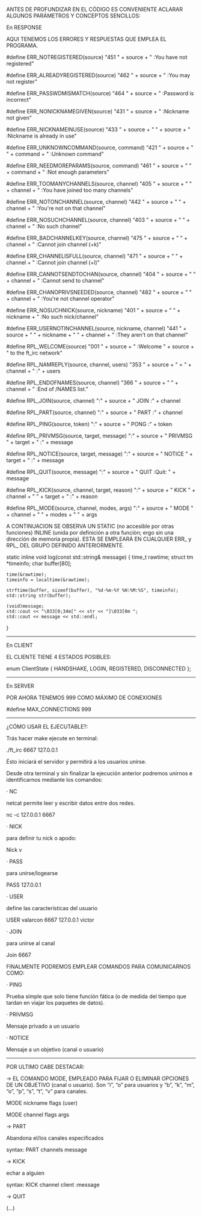 ANTES DE PROFUNDIZAR EN EL CÓDIGO ES CONVENIENTE ACLARAR ALGUNOS PARÁMETROS Y CONCEPTOS SENCILLOS:

En RESPONSE

AQUI TENEMOS LOS ERRORES Y RESPUESTAS QUE EMPLEA EL PROGRAMA.

#define ERR_NOTREGISTERED(source)                       "451 " + source + " :You have not registered"

#define ERR_ALREADYREGISTERED(source)                   "462 " + source + " :You may not register"

#define ERR_PASSWDMISMATCH(source)                      "464 " + source + " :Password is incorrect"

#define ERR_NONICKNAMEGIVEN(source)                     "431 " + source + " :Nickname not given"

#define ERR_NICKNAMEINUSE(source)                       "433 " + source + " " + source  + " :Nickname is already in use"


#define ERR_UNKNOWNCOMMAND(source, command)             "421 " + source + " " + command + " :Unknown command"

#define ERR_NEEDMOREPARAMS(source, command)             "461 " + source + " " + command + " :Not enough parameters"


#define ERR_TOOMANYCHANNELS(source, channel)            "405 " + source + " " + channel + " :You have joined too many channels"

#define ERR_NOTONCHANNEL(source, channel)               "442 " + source + " " + channel + " :You're not on that channel"

#define ERR_NOSUCHCHANNEL(source, channel)              "403 " + source + " " + channel + " :No such channel"

#define ERR_BADCHANNELKEY(source, channel)              "475 " + source + " " + channel + " :Cannot join channel (+k)"

#define ERR_CHANNELISFULL(source, channel)              "471 " + source + " " + channel + " :Cannot join channel (+l)"

#define ERR_CANNOTSENDTOCHAN(source, channel)           "404 " + source + " " + channel + " :Cannot send to channel"

#define ERR_CHANOPRIVSNEEDED(source, channel)           "482 " + source + " " + channel + " :You're not channel operator"


#define ERR_NOSUCHNICK(source, nickname)                "401 " + source + " " + nickname + " :No such nick/channel"

#define ERR_USERNOTINCHANNEL(source, nickname, channel) "441 " + source + " " + nickname + " " + channel + " :They aren't on that channel"



#define RPL_WELCOME(source)                             "001 " + source + " :Welcome " + source + " to the ft_irc network"

#define RPL_NAMREPLY(source, channel, users)            "353 " + source + " = " + channel + " :" + users

#define RPL_ENDOFNAMES(source, channel)                 "366 " + source + " " + channel + " :End of /NAMES list."



#define RPL_JOIN(source, channel)                       ":" + source + " JOIN :" + channel

#define RPL_PART(source, channel)                       ":" + source + " PART :" + channel

#define RPL_PING(source, token)                         ":" + source + " PONG :" + token

#define RPL_PRIVMSG(source, target, message)            ":" + source + " PRIVMSG " + target + " :" + message

#define RPL_NOTICE(source, target, message)             ":" + source + " NOTICE " + target + " :" + message

#define RPL_QUIT(source, message)                       ":" + source + " QUIT :Quit: " + message

#define RPL_KICK(source, channel, target, reason)       ":" + source + " KICK " + channel + " " + target + " :" + reason

#define RPL_MODE(source, channel, modes, args)          ":" + source + " MODE " + channel + " " + modes + " " + args


A CONTINUACION SE OBSERVA UN STATIC (no accesible por otras funciones) INLINE (unida por definición a otra funciòn; ergo sin una dirección de memoria propia). ESTA SE EMPLEARÁ EN CUALQUIER ERR_ y RPL_ DEL GRUPO DEFINIDO ANTERIORMENTE.

static inline void log(const std::string& message) 
{
    time_t      rawtime;
    struct tm   *timeinfo;
    char        buffer[80];

    time(&rawtime);
    timeinfo = localtime(&rawtime);

    strftime(buffer, sizeof(buffer), "%d-%m-%Y %H:%M:%S", timeinfo);
    std::string str(buffer);
    
    (void)message;
    std::cout << "\033[0;34m[" << str << "]\033[0m ";
    std::cout << message << std::endl;
}

---------------------------------------------------------

En CLIENT

 EL CLIENTE TIENE 4 ESTADOS POSIBLES:

 enum ClientState
{
    HANDSHAKE,
    LOGIN,
    REGISTERED,
    DISCONNECTED
};

------------------------------------------------
En SERVER 

POR AHORA TENEMOS 999 COMO MÁXIMO DE CONEXIONES

#define MAX_CONNECTIONS 999
_______________________________________________________________

¿CÓMO USAR EL EJECUTABLE?:

Trás hacer make ejecute en terminal:

./ft_irc 6667 127.0.0.1

Ésto iniciará el servidor y permitirá a los usuarios unirse.


Desde otra terminal y sin finalizar la ejecución anterior podremos unirnos e identificarnos mediante los comandos:


·  NC

netcat permite leer y escribir datos entre dos redes.

nc -c 127.0.0.1 6667



·  NICK

para definir tu nick o apodo:

Nick v



·  PASS

para unirse/logearse

PASS 127.0.0.1


·  USER

define las características del usuario

USER valarcon 6667 127.0.0.1 victor


· JOIN

para unirse al canal

Join 6667


FINALMENTE PODREMOS EMPLEAR COMANDOS PARA COMUNICARNOS COMO:

· PING

Prueba simple que solo tiene función fática (o de medida del tiempo que tardan en viajar los paquetes de datos).


· PRIVMSG

Mensaje privado a un usuario


· NOTICE

Mensaje a un objetivo (canal o usuario)

_______________________________________________
POR ULTIMO CABE DESTACAR:

-> EL COMANDO MODE, EMPLEADO PARA FIJAR O ELIMINAR OPCIONES DE UN OBJETIVO (canal o usuario). Son “i”, “o” para usuarios y “b”, “k”, “m”, “o”, “p”, “s”, “t”, “v” para canales.

MODE nickname flags (user)

MODE channel flags args

-> PART

Abandona el/los canales especificados

syntax: PART channels message


-> KICK

echar a alguien

syntax: KICK channel client :message

-> QUIT

 (...)
